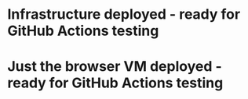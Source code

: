 # Infrastructure deployed - ready for GitHub Actions testing
# Just the browser VM deployed - ready for GitHub Actions testing
